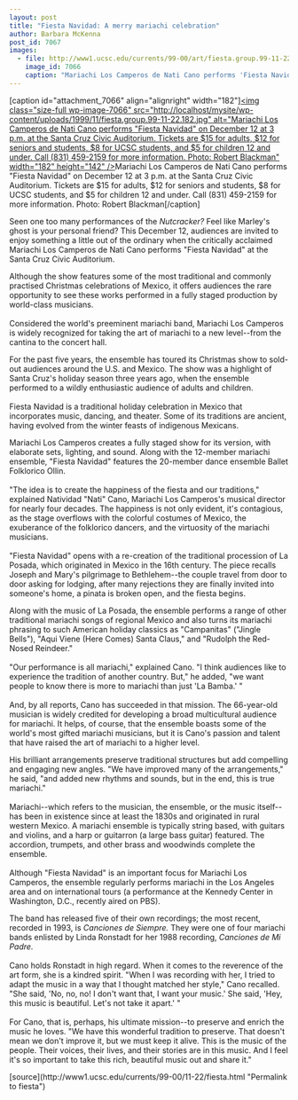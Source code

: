 ```yaml
---
layout: post
title: "Fiesta Navidad: A merry mariachi celebration"
author: Barbara McKenna
post_id: 7067
images:
  - file: http://www1.ucsc.edu/currents/99-00/art/fiesta.group.99-11-22.182.jpg
    image_id: 7066
    caption: "Mariachi Los Camperos de Nati Cano performs 'Fiesta Navidad' on December 12 at 3 p.m. at the Santa Cruz Civic Auditorium. Tickets are $15 for adults, $12 for seniors and students, $8 for UCSC students, and $5 for children 12 and under. Call (831) 459-2159 for more information. Photo: Robert Blackman"
---
```


[caption id="attachment_7066" align="alignright" width="182"]<a href="http://localhost/mysite/wp-content/uploads/1999/11/fiesta.group.99-11-22.182.jpg"><img class="size-full wp-image-7066" src="http://localhost/mysite/wp-content/uploads/1999/11/fiesta.group.99-11-22.182.jpg" alt="Mariachi Los Camperos de Nati Cano performs "Fiesta Navidad" on December 12 at 3 p.m. at the Santa Cruz Civic Auditorium. Tickets are $15 for adults, $12 for seniors and students, $8 for UCSC students, and $5 for children 12 and under. Call (831) 459-2159 for more information. Photo: Robert Blackman" width="182" height="142" /></a>Mariachi Los Camperos de Nati Cano performs "Fiesta Navidad" on December 12 at 3 p.m. at the Santa Cruz Civic Auditorium. Tickets are $15 for adults, $12 for seniors and students, $8 for UCSC students, and $5 for children 12 and under. Call (831) 459-2159 for more information. Photo: Robert Blackman[/caption]
<p>
  Seen one too many performances of the <i>Nutcracker?</i> Feel like Marley's ghost is your personal friend? This December 12, audiences are invited to enjoy something a little out of the ordinary when the critically acclaimed Mariachi Los Camperos de Nati Cano performs "Fiesta Navidad" at the Santa Cruz Civic Auditorium.
</p>Although the show features some of the most traditional and commonly practised Christmas celebrations of Mexico, it offers audiences the rare opportunity to see these works performed in a fully staged production by world-class musicians.<br>
<br>
Considered the world's preeminent mariachi band, Mariachi Los Camperos is widely recognized for taking the art of mariachi to a new level--from the cantina to the concert hall.
<p>
  For the past five years, the ensemble has toured its Christmas show to sold-out audiences around the U.S. and Mexico. The show was a highlight of Santa Cruz's holiday season three years ago, when the ensemble performed to a wildly enthusiastic audience of adults and children.<br>
  <br>
  Fiesta Navidad is a traditional holiday celebration in Mexico that incorporates music, dancing, and theater. Some of its traditions are ancient, having evolved from the winter feasts of indigenous Mexicans.
</p>
<p>
  Mariachi Los Camperos creates a fully staged show for its version, with elaborate sets, lighting, and sound. Along with the 12-member mariachi ensemble, "Fiesta Navidad" features the 20-member dance ensemble Ballet Folklorico Ollin.<br>
  <br>
  "The idea is to create the happiness of the fiesta and our traditions," explained Natividad "Nati" Cano, Mariachi Los Camperos's musical director for nearly four decades. The happiness is not only evident, it's contagious, as the stage overflows with the colorful costumes of Mexico, the exuberance of the folklorico dancers, and the virtuosity of the mariachi musicians.<br>
  <br>
  "Fiesta Navidad" opens with a re-creation of the traditional procession of La Posada, which originated in Mexico in the 16th century. The piece recalls Joseph and Mary's pilgrimage to Bethlehem--the couple travel from door to door asking for lodging, after many rejections they are finally invited into someone's home, a pinata is broken open, and the fiesta begins.
</p>
<p>
  Along with the music of La Posada, the ensemble performs a range of other traditional mariachi songs of regional Mexico and also turns its mariachi phrasing to such American holiday classics as "Campanitas" ("Jingle Bells"), "Aqui Viene (Here Comes) Santa Claus," and "Rudolph the Red-Nosed Reindeer."<br>
  <br>
  "Our performance is all mariachi," explained Cano. "I think audiences like to experience the tradition of another country. But," he added, "we want people to know there is more to mariachi than just 'La Bamba.' "<br>
  <br>
  And, by all reports, Cano has succeeded in that mission. The 66-year-old musician is widely credited for developing a broad multicultural audience for mariachi. It helps, of course, that the ensemble boasts some of the world's most gifted mariachi musicians, but it is Cano's passion and talent that have raised the art of mariachi to a higher level.
</p>
<p>
  His brilliant arrangements preserve traditional structures but add compelling and engaging new angles. "We have improved many of the arrangements," he said, "and added new rhythms and sounds, but in the end, this is true mariachi."<br>
  <br>
  Mariachi--which refers to the musician, the ensemble, or the music itself--has been in existence since at least the 1830s and originated in rural western Mexico. A mariachi ensemble is typically string based, with guitars and violins, and a harp or guitarron (a large bass guitar) featured. The accordion, trumpets, and other brass and woodwinds complete the ensemble.<br>
  <br>
  Although "Fiesta Navidad" is an important focus for Mariachi Los Camperos, the ensemble regularly performs mariachi in the Los Angeles area and on international tours (a performance at the Kennedy Center in Washington, D.C., recently aired on PBS).
</p>
<p>
  The band has released five of their own recordings; the most recent, recorded in 1993, is <i>Canciones de Siempre.</i> They were one of four mariachi bands enlisted by Linda Ronstadt for her 1988 recording, <i>Canciones de Mi Padre.</i><br>
  <br>
  Cano holds Ronstadt in high regard. When it comes to the reverence of the art form, she is a kindred spirit. "When I was recording with her, I tried to adapt the music in a way that I thought matched her style," Cano recalled. "She said, 'No, no, no! I don't want that, I want your music.' She said, 'Hey, this music is beautiful. Let's not take it apart.' "<br>
  <br>
  For Cano, that is, perhaps, his ultimate mission--to preserve and enrich the music he loves. "We have this wonderful tradition to preserve. That doesn't mean we don't improve it, but we must keep it alive. This is the music of the people. Their voices, their lives, and their stories are in this music. And I feel it's so important to take this rich, beautiful music out and share it."
</p>
<p>

</p>
[source](http://www1.ucsc.edu/currents/99-00/11-22/fiesta.html "Permalink to fiesta")
